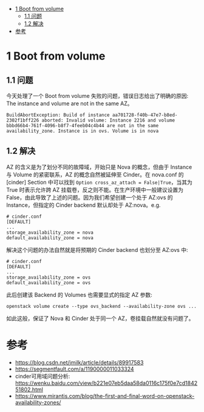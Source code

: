 
<!-- @import "[TOC]" {cmd="toc" depthFrom=1 depthTo=6 orderedList=false} -->

<!-- code_chunk_output -->

* [1 Boot from volume](#1-boot-from-volume)
	* [1.1 问题](#11-问题)
	* [1.2 解决](#12-解决)
* [参考](#参考)

<!-- /code_chunk_output -->

# 1 Boot from volume

## 1.1 问题

今天处理了一个 Boot from volume 失败的问题，错误日志给出了明确的原因: The instance and volume are not in the same AZ。

```
BuildAbortException: Build of instance aa701728-f40b-47e7-b8ed-2302f1bff226 aborted: Invalid volume: Instance 2216 and volume bbbd66b4-761f-4096-b8f7-4feeb04c4b44 are not in the same availability_zone. Instance is in ovs. Volume is in nova
```

## 1.2 解决

AZ 的含义是为了划分不同的故障域，开始只是 Nova 的概念，但由于 Instance 与 Volume 的紧密联系，AZ 的概念自然被延伸至 Cinder。在 nova.conf 的 [cinder] Section 中可以找到 `Option cross_az_attach = False|True`，当其为 True 时表示允许跨 AZ 挂载卷，反之则不能。在生产环境中一般建议设置为 False，由此导致了上述的问题。因为我们希望创建一个处于 AZ:ovs 的 Instance，但指定的 Cinder backend 默认却处于 AZ:nova。e.g.

```
# cinder.conf
[DEFAULT]
...
storage_availability_zone = nova
default_availability_zone = nova
```

解决这个问题的办法自然就是将预期的 Cinder backend 也划分至 AZ:ovs 中: 

```
# cinder.conf
[DEFAULT]
...
storage_availability_zone = ovs
default_availability_zone = ovs
```

此后创建该 Backend 的 Volumes 也需要显式的指定 AZ 参数: 

```
openstack volume create --type ovs_backend --availability-zone ovs ...
```

如此这般，保证了 Nova 和 Cinder 处于同一个 AZ，卷挂载自然就没有问题了。


# 参考

- https://blog.csdn.net/jmilk/article/details/89917583
- https://segmentfault.com/a/1190000011033324
- cinder可用域问题分析: https://wenku.baidu.com/view/b221e07eb5daa58da0116c175f0e7cd184251802.html
- https://www.mirantis.com/blog/the-first-and-final-word-on-openstack-availability-zones/